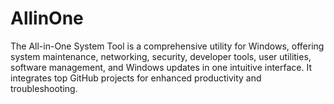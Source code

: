 # AllinOne
The All-in-One System Tool is a comprehensive utility for Windows, offering system maintenance, networking, security, developer tools, user utilities, software management, and Windows updates in one intuitive interface. It integrates top GitHub projects for enhanced productivity and troubleshooting.

